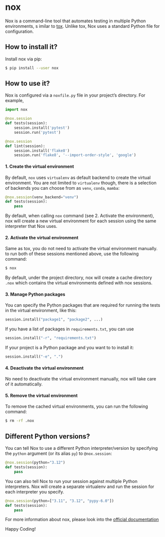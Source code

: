 # nox

Nox is a command-line tool that automates testing in multiple Python environments, s
imilar to [tox](https://tox.wiki/). Unlike tox, Nox uses a standard Python file for configuration.


## How to install it?

Install nox via pip:

```bash
$ pip install --user nox
```

## How to use it?

Nox is configured via a `noxfile.py` file in your project’s directory. For example,

```python
import nox

@nox.session
def tests(session):
    session.install('pytest')
    session.run('pytest')

@nox.session
def lint(session):
    session.install('flake8')
    session.run('flake8', '--import-order-style', 'google')
```

#### 1. Create the virtual environment

By default, `nox` uses `virtualenv` as default backend to create the virtual environment.
You are not limited to `virtualenv` though, there is a selection of backends you can choose from as `venv`, `conda`, `mamba`:
```python
@nox.session(venv_backend="venv")
def tests(session):
    pass
```

By default, when calling `nox` command (see 2. Activate the environment),
nox will create a new virtual environment for each session using the same interpreter that Nox uses.


#### 2. Activate the virtual environment

Same as tox, you do not need to activate the virtual environment manually. 
to run both of these sessions mentioned above, use the following command:

```bash
$ nox
```

By default, under the project directory, nox will create a cache directory `.nox` which contains the
virtual environments defined with nox sessions.

#### 3. Manage Python packages

You can specify the Python packages that are required for running the tests in the virtual environment, like this:

```python
session.install("package1", "package2", ...)
```

If you have a list of packages in `requirements.txt`, you can use

```python
session.install("-r", "requirements.txt")
```

If your project is a Python package and you want to to install it:

```python
session.install("-e", ".")
```

#### 4. Deactivate the virtual environment

No need to deactivate the virtual environment manually, nox will take care of it automatically.


#### 5. Remove the virtual environment

To remove the cached virtual environments, you can run the following command:

```bash
$ rm -rf .nox
```

## Different Python versions?

You can tell Nox to use a different Python interpreter/version by specifying the `python` argument (or its alias `py`) to `@nox.session`:

```python
@nox.session(python="3.12")
def tests(session):
    pass
```

You can also tell Nox to run your session against multiple Python interpreters.
Nox will create a separate virtualenv and run the session for each interpreter you specify.

```python
@nox.session(python=["3.11", "3.12", "pypy-6.0"])
def tests(session):
    pass
```

For more information about nox, please look into the [official documentation](https://nox.thea.codes/en/stable/index.html)

Happy Coding!
